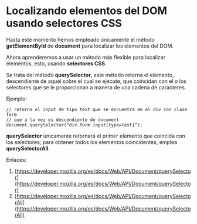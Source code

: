 # Localizando elementos del DOM usando selectores CSS

Hasta este momento hemos empleado únicamente el método **getElementById** de **document** para localizar los elementos del DOM.

Ahora aprenderemos a usar un método más flexible para localizar elementos, esto, usando **selectores CSS**.

Se trata del método **querySelector**, este método retorna el elemento, descendiente de aquel sobre el cual se ejecute, que coincidan con el o los selectores que se le proporcionan a manera de una cadena de caracteres.

Ejemplo:

    // retorna el input de tipo text que se encuentra en el div con clase form
    // que a la vez es descendiente de document
    document.querySelector(“div.form input[type=text]”);

**querySelector** únicamente retornará el primer elemento que coincida con los selectores; para obtener todos los elementos coincidentes, emplea **querySelectorAll**.

Enlaces:

1. [https://developer.mozilla.org/es/docs/Web/API/Document/querySelector](https://developer.mozilla.org/es/docs/Web/API/Document/querySelector)
2. [https://developer.mozilla.org/es/docs/Web/API/Document/querySelectorAll](https://developer.mozilla.org/es/docs/Web/API/Document/querySelectorAll)
